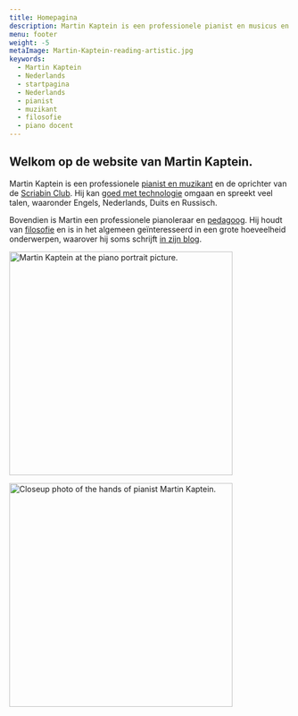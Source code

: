 ```yaml
---
title: Homepagina
description: Martin Kaptein is een professionele pianist en musicus en de oprichter van de Scriabin Club. Martin is een professionele pianoleraar en onderwijzer. Martin spreekt veel talen en heeft veel ervaring op het gebied van informatica.
menu: footer
weight: -5
metaImage: Martin-Kaptein-reading-artistic.jpg
keywords:
  - Martin Kaptein
  - Nederlands
  - startpagina
  - Nederlands
  - pianist
  - muzikant
  - filosofie
  - piano docent
---
```


## Welkom op de website van Martin Kaptein.

Martin Kaptein is een professionele [pianist en muzikant](/nl/muziek/) en de oprichter van de [Scriabin Club](https://scriabinclub.com/nl/).
Hij kan [goed met technologie](/nl/technologie/) omgaan en spreekt veel talen, waaronder Engels, Nederlands, Duits en Russisch.

Bovendien is Martin een professionele pianoleraar en [pedagoog](/nl/service/theory/).
Hij houdt van [filosofie](/tao/) en is in het algemeen geïnteresseerd in een grote hoeveelheid onderwerpen, waarover hij soms schrijft [in zijn blog](/blog/).

<img style="display:inline-block; margin-right: 1em; margin-bottom: 1em;" alt="Martin Kaptein at the piano portrait picture." src="/images/Martin-Kaptein-at-piano-sq.jpg" width="400" height="400"/>
<img style="display:inline-block; margin-bottom: 1em;" alt="Closeup photo of the hands of pianist Martin Kaptein." src="/images/hands-pianist-closeup-sq.jpg" width="400" height="400" />
